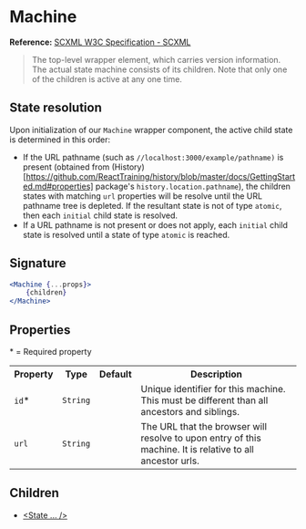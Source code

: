 # Machine
**Reference:** [SCXML W3C Specification - SCXML](https://www.w3.org/TR/scxml/#state)

>The top-level wrapper element, which carries version information. The actual state machine consists of its children. Note that only one of the children is active at any one time.

## State resolution
Upon initialization of our `Machine` wrapper component, the active child state is determined in this order:
- If the URL pathname (such as `//localhost:3000/example/pathname)` is present (obtained from (History)[https://github.com/ReactTraining/history/blob/master/docs/GettingStarted.md#properties] package's `history.location.pathname`), the children states with matching `url` properties will be resolve until the URL pathname tree is depleted. If the resultant state is not of type `atomic`, then each `initial` child state is resolved.
- If a URL pathname is not present or does not apply, each `initial` child state is resolved until a state of type `atomic` is reached.

## Signature
```jsx
<Machine {...props}>
    {children}
</Machine>
```

## Properties
&ast; = Required property
<table>
    <tr>
        <th>Property</th>
        <th>Type</th>
        <th>Default</th>
        <th>Description</th>
    </tr>
    <tr>
        <td><code>id</code>*</td>
        <td><code>String</code></td>
        <td></td>
        <td>Unique identifier for this machine. This must be different than all ancestors and siblings.</td>
    </tr>
    <tr>
        <td><code>url</code></td>
        <td><code>String</code></td>
        <td></td>
        <td>The URL that the browser will resolve to upon entry of this machine. It is relative to all ancestor urls.</td>
    </tr>
</table>

## Children
- [<State ... />](./State.md)